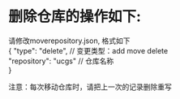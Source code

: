 # 删除仓库的操作如下:

请修改moverepository.json, 格式如下<br/>
{
    "type": "delete", // 变更类型：add move delete<br/>
    "repository": "ucgs" // 仓库名称<br/>
}<br/>

 注意：每次移动仓库时，请把上一次的记录删除重写
    
    
    
    
    
    









